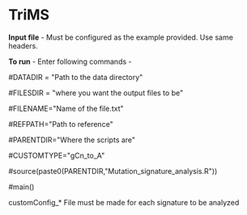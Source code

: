 # TriMS

**Input file** - Must be configured as the example provided. Use same headers.

**To run** -  Enter following commands - 

#DATADIR = "Path to the data directory"

#FILESDIR = "where you want the output files to be"

#FILENAME="Name of the file.txt"

#REFPATH="Path to reference"

#PARENTDIR="Where the scripts are"

#CUSTOMTYPE="gCn_to_A"

#source(paste0(PARENTDIR,"Mutation_signature_analysis.R"))

#main()


customConfig_* File must be made for each signature to be analyzed
